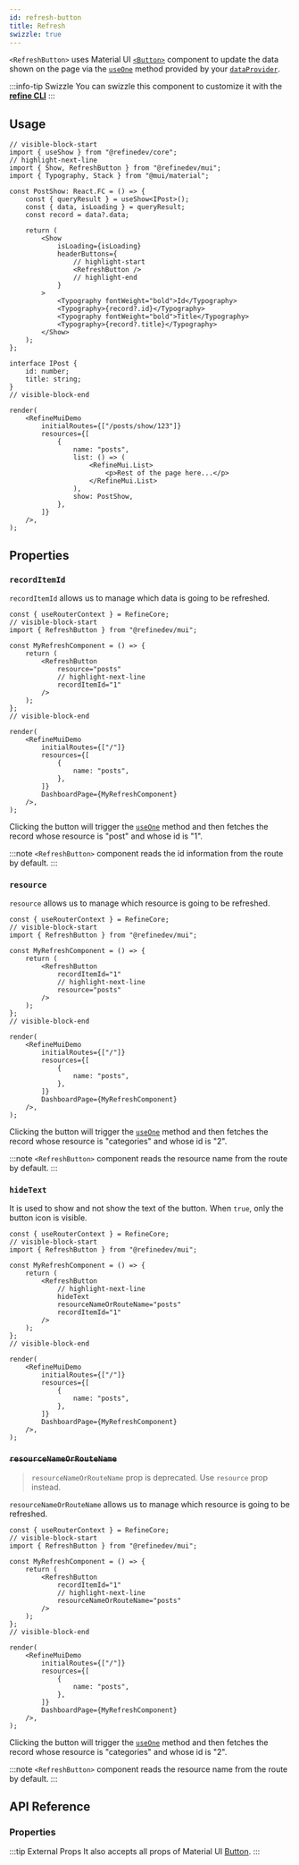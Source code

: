 ```yaml
---
id: refresh-button
title: Refresh
swizzle: true
---
```


`<RefreshButton>` uses Material UI [`<Button>`](https://mui.com/material-ui/react-button/) component to update the data shown on the page via the [`useOne`](/docs/api-reference/core/hooks/data/useOne/) method provided by your [`dataProvider`](/api-reference/core/providers/data-provider.md).

:::info-tip Swizzle
You can swizzle this component to customize it with the [**refine CLI**](/docs/packages/documentation/cli)
:::

## Usage

```tsx live url=http://localhost:3000/posts previewHeight=340px
// visible-block-start
import { useShow } from "@refinedev/core";
// highlight-next-line
import { Show, RefreshButton } from "@refinedev/mui";
import { Typography, Stack } from "@mui/material";

const PostShow: React.FC = () => {
    const { queryResult } = useShow<IPost>();
    const { data, isLoading } = queryResult;
    const record = data?.data;

    return (
        <Show
            isLoading={isLoading}
            headerButtons={
                // highlight-start
                <RefreshButton />
                // highlight-end
            }
        >
            <Typography fontWeight="bold">Id</Typography>
            <Typography>{record?.id}</Typography>
            <Typography fontWeight="bold">Title</Typography>
            <Typography>{record?.title}</Typography>
        </Show>
    );
};

interface IPost {
    id: number;
    title: string;
}
// visible-block-end

render(
    <RefineMuiDemo
        initialRoutes={["/posts/show/123"]}
        resources={[
            {
                name: "posts",
                list: () => (
                    <RefineMui.List>
                        <p>Rest of the page here...</p>
                    </RefineMui.List>
                ),
                show: PostShow,
            },
        ]}
    />,
);
```

## Properties

### `recordItemId`

`recordItemId` allows us to manage which data is going to be refreshed.

```tsx live disableScroll previewHeight=120px
const { useRouterContext } = RefineCore;
// visible-block-start
import { RefreshButton } from "@refinedev/mui";

const MyRefreshComponent = () => {
    return (
        <RefreshButton
            resource="posts"
            // highlight-next-line
            recordItemId="1"
        />
    );
};
// visible-block-end

render(
    <RefineMuiDemo
        initialRoutes={["/"]}
        resources={[
            {
                name: "posts",
            },
        ]}
        DashboardPage={MyRefreshComponent}
    />,
);
```

Clicking the button will trigger the [`useOne`](/docs/api-reference/core/hooks/data/useOne/) method and then fetches the record whose resource is "post" and whose id is "1".

:::note
`<RefreshButton>` component reads the id information from the route by default.
:::

### `resource`

`resource` allows us to manage which resource is going to be refreshed.

```tsx live disableScroll previewHeight=120px
const { useRouterContext } = RefineCore;
// visible-block-start
import { RefreshButton } from "@refinedev/mui";

const MyRefreshComponent = () => {
    return (
        <RefreshButton
            recordItemId="1"
            // highlight-next-line
            resource="posts"
        />
    );
};
// visible-block-end

render(
    <RefineMuiDemo
        initialRoutes={["/"]}
        resources={[
            {
                name: "posts",
            },
        ]}
        DashboardPage={MyRefreshComponent}
    />,
);
```

Clicking the button will trigger the [`useOne`](/docs/api-reference/core/hooks/data/useOne/) method and then fetches the record whose resource is "categories" and whose id is "2".

:::note
`<RefreshButton>` component reads the resource name from the route by default.
:::

### `hideText`

It is used to show and not show the text of the button. When `true`, only the button icon is visible.

```tsx live disableScroll previewHeight=120px
const { useRouterContext } = RefineCore;
// visible-block-start
import { RefreshButton } from "@refinedev/mui";

const MyRefreshComponent = () => {
    return (
        <RefreshButton
            // highlight-next-line
            hideText
            resourceNameOrRouteName="posts"
            recordItemId="1"
        />
    );
};
// visible-block-end

render(
    <RefineMuiDemo
        initialRoutes={["/"]}
        resources={[
            {
                name: "posts",
            },
        ]}
        DashboardPage={MyRefreshComponent}
    />,
);
```

### ~~`resourceNameOrRouteName`~~ <PropTag deprecated />

> `resourceNameOrRouteName` prop is deprecated. Use `resource` prop instead.

`resourceNameOrRouteName` allows us to manage which resource is going to be refreshed.

```tsx live disableScroll previewHeight=120px
const { useRouterContext } = RefineCore;
// visible-block-start
import { RefreshButton } from "@refinedev/mui";

const MyRefreshComponent = () => {
    return (
        <RefreshButton
            recordItemId="1"
            // highlight-next-line
            resourceNameOrRouteName="posts"
        />
    );
};
// visible-block-end

render(
    <RefineMuiDemo
        initialRoutes={["/"]}
        resources={[
            {
                name: "posts",
            },
        ]}
        DashboardPage={MyRefreshComponent}
    />,
);
```

Clicking the button will trigger the [`useOne`](/docs/api-reference/core/hooks/data/useOne/) method and then fetches the record whose resource is "categories" and whose id is "2".

:::note
`<RefreshButton>` component reads the resource name from the route by default.
:::

## API Reference

### Properties

<PropsTable module="@refinedev/mui/RefreshButton" />

:::tip External Props
It also accepts all props of Material UI [Button](https://mui.com/material-ui/api/button/).
:::
